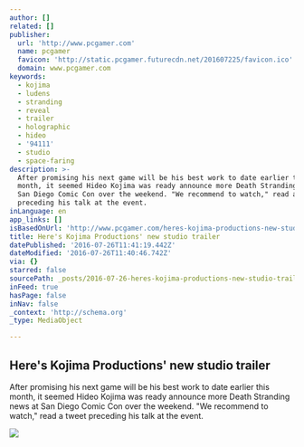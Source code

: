 ```yaml
---
author: []
related: []
publisher:
  url: 'http://www.pcgamer.com'
  name: pcgamer
  favicon: 'http://static.pcgamer.futurecdn.net/201607225/favicon.ico'
  domain: www.pcgamer.com
keywords:
  - kojima
  - ludens
  - stranding
  - reveal
  - trailer
  - holographic
  - hideo
  - '94111'
  - studio
  - space-faring
description: >-
  After promising his next game will be his best work to date earlier this
  month, it seemed Hideo Kojima was ready announce more Death Stranding news at
  San Diego Comic Con over the weekend. "We recommend to watch," read a tweet
  preceding his talk at the event.
inLanguage: en
app_links: []
isBasedOnUrl: 'http://www.pcgamer.com/heres-kojima-productions-new-studio-trailer/'
title: Here's Kojima Productions' new studio trailer
datePublished: '2016-07-26T11:41:19.442Z'
dateModified: '2016-07-26T11:40:46.742Z'
via: {}
starred: false
sourcePath: _posts/2016-07-26-heres-kojima-productions-new-studio-trailer.md
inFeed: true
hasPage: false
inNav: false
_context: 'http://schema.org'
_type: MediaObject

---
```

<article style=""><h1>Here's Kojima Productions' new studio trailer</h1><p>After promising his next game will be his best work to date earlier this month, it seemed Hideo Kojima was ready announce more Death Stranding news at San Diego Comic Con over the weekend. "We recommend to watch," read a tweet preceding his talk at the event.</p><img src="http://cdn.mos.cms.futurecdn.net/jSqRhA8SrhakcF9UrkDkM4-1200-80.jpg" /></article>